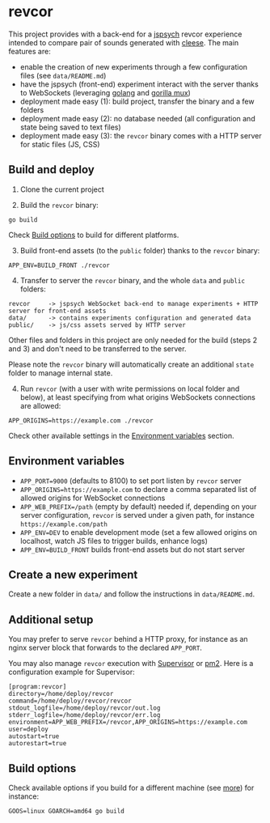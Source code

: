 # revcor

This project provides with a back-end for a [jspsych](https://www.jspsych.org/) revcor experience intended to compare pair of sounds generated with [cleese](https://github.com/creamlab/cleese). The main features are:

* enable the creation of new experiments through a few configuration files (see `data/README.md`)
* have the jspsych (front-end) experiment interact with the server thanks to WebSockets (leveraging [golang](https://golang.org/) and [gorilla mux](https://github.com/gorilla/mux))
* deployment made easy (1): build project, transfer the binary and a few folders
* deployment made easy (2): no database needed (all configuration and state being saved to text files)
* deployment made easy (3): the `revcor` binary comes with a HTTP server for static files (JS, CSS)

## Build and deploy

1. Clone the current project

2. Build the `revcor` binary:

```
go build
```

Check [Build options](#build-options) to build for different platforms.

3. Build front-end assets (to the `public` folder) thanks to the `revcor` binary:

```
APP_ENV=BUILD_FRONT ./revcor
```

4. Transfer to server the `revcor` binary, and the whole `data` and `public` folders:

```
revcor     -> jspsych WebSocket back-end to manage experiments + HTTP server for front-end assets 
data/      -> contains experiments configuration and generated data
public/    -> js/css assets served by HTTP server
```

Other files and folders in this project are only needed for the build (steps 2 and 3) and don't need to be transferred to the server.

Please note the `revcor` binary will automatically create an additional `state` folder to manage internal state.

4. Run `revcor` (with a user with write permissions on local folder and below), at least specifying from what origins WebSockets connections are allowed:

```
APP_ORIGINS=https://example.com ./revcor
```

Check other available settings in the [Environment variables](#environment-variables) section.

## Environment variables

* `APP_PORT=9000` (defaults to 8100) to set port listen by `revcor` server
* `APP_ORIGINS=https://example.com` to declare a comma separated list of allowed origins for WebSocket connections
* `APP_WEB_PREFIX=/path` (empty by default) needed if, depending on your server configuration, `revcor` is served under a given path, for instance `https://example.com/path`
* `APP_ENV=DEV` to enable development mode (set a few allowed origins on localhost, watch JS files to trigger builds, enhance logs)
* `APP_ENV=BUILD_FRONT` builds front-end assets but do not start server

## Create a new experiment

Create a new folder in `data/` and follow the instructions in `data/README.md`.

## Additional setup

You may prefer to serve `revcor` behind a HTTP proxy, for instance as an nginx server block that forwards to the declared `APP_PORT`.

You may also manage `revcor` execution with [Supervisor](http://supervisord.org/) or [pm2](https://pm2.keymetrics.io/docs/usage/quick-start/). Here is a configuration example for Supervisor:

```
[program:revcor]
directory=/home/deploy/revcor
command=/home/deploy/revcor/revcor
stdout_logfile=/home/deploy/revcor/out.log
stderr_logfile=/home/deploy/revcor/err.log
environment=APP_WEB_PREFIX=/revcor,APP_ORIGINS=https://example.com
user=deploy
autostart=true
autorestart=true
```

## Build options

Check available options if you build for a different machine (see [more](https://golang.org/doc/install/source#environment)) for instance:

```
GOOS=linux GOARCH=amd64 go build
```